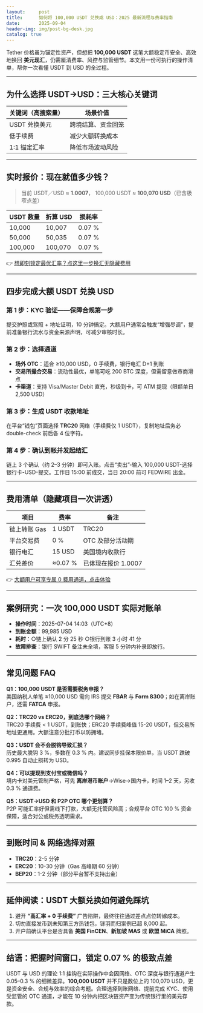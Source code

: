```yaml
---
layout:     post
title:      如何将 100,000 USDT 兑换成 USD：2025 最新流程与费率指南
date:       2025-09-04
header-img: img/post-bg-desk.jpg
catalog: true
---
```


Tether 价格虽为锚定性资产，但想把 **100,000 USDT** 这笔大额稳定币安全、高效地换回 **美元现汇**，仍需厘清费率、风控与监管细节。本文用一份可执行的操作清单，帮你一次看懂 USDT 到 USD 的全过程。

---

## 为什么选择 USDT→USD：三大核心关键词

| 关键词（高搜索量） | 场景价值 |
|---|---|
| USDT 兑换美元 | 跨境结算、资金回笼 |
| 低手续费 | 减少大额转换成本 |
| 1:1 锚定汇率 | 降低市场波动风险 |

---

## 实时报价：现在就值多少钱？

> 当前 USDT／USD ≈ **1.0007**， 100,000 USDT ≈ **100,070 USD**（已含极窄点差）

| USDT 数量 | 折算 USD | 损耗率 |
|---|---|---|
| 10,000 | 10,007 | 0.07 % |
| 50,000 | 50,035 | 0.07 % |
| 100,000 | 100,070 | 0.07 % |

👉 [想即刻锁定最优汇率？点这里一步换汇无隐藏费用](https://okxdog.com/)

---

## 四步完成大额 USDT 兑换 USD

### 第 1 步：KYC 验证——保障合规第一步  
提交护照或驾照 + 地址证明，10 分钟搞定。大额用户通常会触发“增强尽调”，提前准备银行流水与资金来源声明，可减少审核时长。

### 第 2 步：选择通道  
- **场外 OTC**：适合 ≥10,000 USD，0 手续费，银行电汇 D+1 到账  
- **交易所撮合交易**：流动性最优，单笔可吃 200 BTC 深度，但需留意做市商滑点  
- **卡渠道**：支持 Visa/Master Debit 直充，秒级到卡，可 ATM 提现（限额单日 2,500 USD）

### 第 3 步：生成 USDT 收款地址  
在平台“钱包”页面选择 **TRC20** 网络（手续费仅 1 USDT），复制地址后务必 double-check 前后各 4 位字符。

### 第 4 步：确认到帐并发起结汇  
链上 3 个确认（约 2–3 分钟）即可入账。点击“卖出”-输入 100,000 USDT-选择银行卡-USD-提交。工作日 15:00 前成交，当日 20:00 前可 FEDWIRE 出金。

---

## 费用清单（隐藏项目一次讲透）

| 项目 | 费率 | 备注 |
|---|---|---|
| 链上转账 Gas | 1 USDT | TRC20 |
| 平台交易费 | 0 % | OTC 及部分活动期 |
| 银行电汇 | 15 USD | 美国境内收款行 |
| 汇兑差价 | ≈0.07 % | 已体现在报价 1.0007 |

👉 [大额用户可享专属 0 费用通道，点击体验](https://okxdog.com/)

---

## 案例研究：一次 100,000 USDT 实际对账单

- **操作时间**：2025-07-04 14:03（UTC+8）  
- **到账金额**：99,985 USD  
- **耗时**：○链上确认 2 分 25 秒 ○银行到账 3 小时 41 分  
- **故障排查**：银行 SWIFT 备注未全填，客服 5 分钟内补录即放行。

---

## 常见问题 FAQ

**Q1：100,000 USDT 是否需要税务申报？**  
美国纳税人单笔 ≥10,000 USD 需向 IRS 提交 **FBAR** 与 **Form 8300**；如在离岸账户，还需 **FATCA** 申报。

**Q2：TRC20 vs ERC20，到底选哪个网络？**  
TRC20 手续费 < 1 USDT，到账快；ERC20 手续费峰值 15-20 USDT，但交易所地址更通用。大额注意分批打币以防拥堵。

**Q3：USDT 会不会脱钩导致汇损？**  
历史最大脱钩 3 %，多数在 0.3 % 内。建议同步挂保本限价单，当 USDT 跌破 0.995 自动止损转为 USD。

**Q4：可以提现到支付宝或微信吗？**  
境内卡对美元管制严格，可先 **离岸港币账户**→Wise→国内卡，时间 1–2 天，另收 0.3 % 通道费。

**Q5：USDT→USD 和 P2P OTC 哪个更划算？**  
P2P 可能汇率好但需线下打款，大额无托管风险高；合规平台 OTC 100 % 资金保障，适合对公或税务透明需求。

---

## 到账时间 & 网络选择对照

- **TRC20**：2-5 分钟  
- **ERC20**：10-30 分钟（Gas 高峰期 60 分钟）  
- **BEP20**：1-2 分钟（部分平台暂不支持出金）  

---

## 延伸阅读：USDT 大额兑换如何避免踩坑

1. 避开 **“高汇率 + 0 手续费”** 广告陷阱，最终往往通过差点点位转嫁成本。  
2. 切勿直接发币到未知第三方热钱包，铩羽而归案例已超 8,000 起。  
3. 开户前确认平台是否具备 **美国 FinCEN**、**新加坡 MAS** 或 **欧盟 MiCA** 牌照。  

---

## 结语：把握时间窗口，锁定 0.07 % 的极致点差

USDT 与 USD 的理论 1:1 挂钩在实际操作中会因网络、OTC 深度与银行通道产生 0.05–0.3 % 的细微差异。**100,000 USDT** 并不只是数位上的 100,070 USD，更是资金安全、合规与效率的综合考题。合理选择到账网络、提前完成 KYC、使用受监管的 OTC 通道，才能在 10 分钟内把区块链资产变为传统银行里的美元存款。